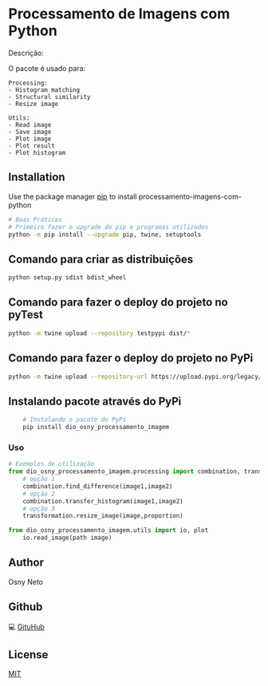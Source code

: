 # Processamento de Imagens com Python

Descrição: 

O pacote é usado para:
	
    Processing: 
	- Histogram matching
	- Structural similarity
	- Resize image

	Utils:
	- Read image
	- Save image
	- Plot image
	- Plot result
	- Plot histogram

## Installation

Use the package manager [pip](https://pip.pypa.io/en/stable/) to install processamento-imagens-com-python

```bash
# Boas Práticas
# Primeiro fazer o upgrade do pip e programas utilizados
python -m pip install --upgrade pip, twine, setuptools
```

## Comando para criar as distribuições
```bash
python setup.py sdist bdist_wheel

```
## Comando para fazer o deploy do projeto no pyTest

```bash
python -m twine upload --repository testpypi dist/*
```
## Comando para fazer o deploy do projeto no PyPi

```bash
python -m twine upload --repository-url https://upload.pypi.org/legacy/ dist/*
```

## Instalando pacote através do PyPi
```bash
	# Instalando o pacote do PyPi
	pip install dio_osny_processamento_imagem
```

### Uso

```python
# Exemplos de utilização
from dio_osny_processamento_imagem.processing import combination, transformation
    # opção 1
    combination.find_difference(image1,image2)
    # opção 2
    combination.transfer_histogram(image1,image2)
    # opção 3
    transformation.resize_image(image,proportion)

from dio_osny_processamento_imagem.utils import io, plot
	io.read_image(path image)
```

## Author
Osny Neto

## Github
💻 [GituHub](https://github.com/OsnyNeto/Programas_Python/tree/main/dio_osny_processamento_imagem)

## License
[MIT](https://choosealicense.com/licenses/mit/)